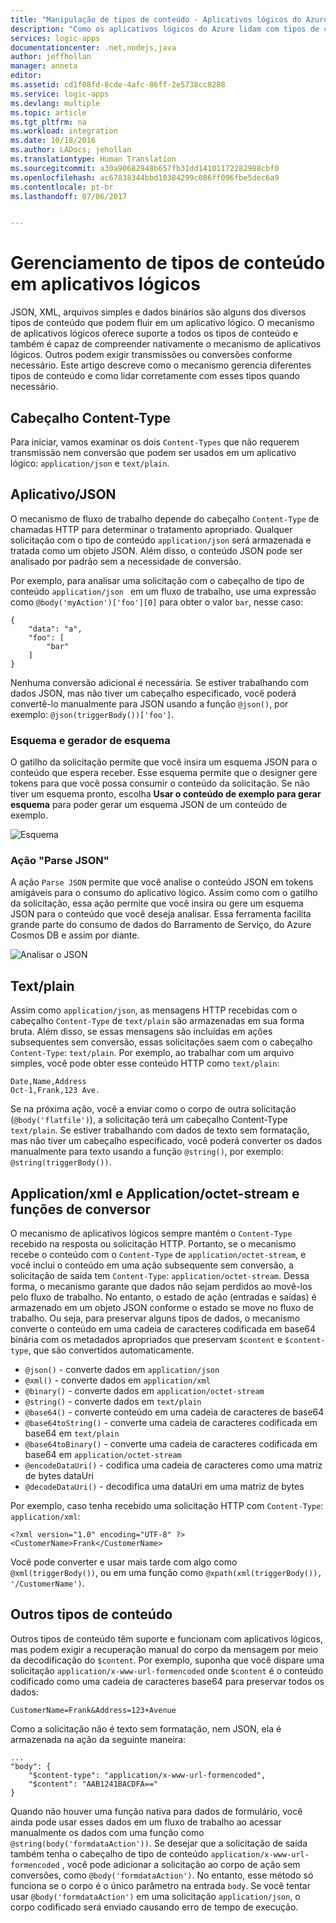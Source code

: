 ```yaml
---
title: "Manipulação de tipos de conteúdo - Aplicativos lógicos do Azure | Microsoft Docs"
description: "Como os aplicativos lógicos do Azure lidam com tipos de conteúdo em tempo de execução e de design"
services: logic-apps
documentationcenter: .net,nodejs,java
author: jeffhollan
manager: anneta
editor: 
ms.assetid: cd1f08fd-8cde-4afc-86ff-2e5738cc8288
ms.service: logic-apps
ms.devlang: multiple
ms.topic: article
ms.tgt_pltfrm: na
ms.workload: integration
ms.date: 10/18/2016
ms.author: LADocs; jehollan
ms.translationtype: Human Translation
ms.sourcegitcommit: a30a90682948b657fb31dd14101172282988cbf0
ms.openlocfilehash: ac67838344bbd10384299c086ff096fbe5dec6a9
ms.contentlocale: pt-br
ms.lasthandoff: 07/06/2017


---
```

# <a name="handle-content-types-in-logic-apps"></a>Gerenciamento de tipos de conteúdo em aplicativos lógicos

JSON, XML, arquivos simples e dados binários são alguns dos diversos tipos de conteúdo que podem fluir em um aplicativo lógico. O mecanismo de aplicativos lógicos oferece suporte a todos os tipos de conteúdo e também é capaz de compreender nativamente o mecanismo de aplicativos lógicos. Outros podem exigir transmissões ou conversões conforme necessário. Este artigo descreve como o mecanismo gerencia diferentes tipos de conteúdo e como lidar corretamente com esses tipos quando necessário.

## <a name="content-type-header"></a>Cabeçalho Content-Type

Para iniciar, vamos examinar os dois `Content-Types` que não requerem transmissão nem conversão que podem ser usados em um aplicativo lógico: `application/json` e `text/plain`.

## <a name="applicationjson"></a>Aplicativo/JSON

O mecanismo de fluxo de trabalho depende do cabeçalho `Content-Type` de chamadas HTTP para determinar o tratamento apropriado. Qualquer solicitação com o tipo de conteúdo `application/json` será armazenada e tratada como um objeto JSON. Além disso, o conteúdo JSON pode ser analisado por padrão sem a necessidade de conversão. 

Por exemplo, para analisar uma solicitação com o cabeçalho de tipo de conteúdo `application/json ` em um fluxo de trabalho, use uma expressão como `@body('myAction')['foo'][0]` para obter o valor `bar`, nesse caso:

```
{
    "data": "a",
    "foo": [
        "bar"
    ]
}
```

Nenhuma conversão adicional é necessária. Se estiver trabalhando com dados JSON, mas não tiver um cabeçalho especificado, você poderá convertê-lo manualmente para JSON usando a função `@json()`, por exemplo: `@json(triggerBody())['foo']`.

### <a name="schema-and-schema-generator"></a>Esquema e gerador de esquema

O gatilho da solicitação permite que você insira um esquema JSON para o conteúdo que espera receber. Esse esquema permite que o designer gere tokens para que você possa consumir o conteúdo da solicitação. Se não tiver um esquema pronto, escolha **Usar o conteúdo de exemplo para gerar esquema** para poder gerar um esquema JSON de um conteúdo de exemplo.

![Esquema](./media/logic-apps-http-endpoint/manualtrigger.png)

### <a name="parse-json-action"></a>Ação "Parse JSON"

A ação `Parse JSON` permite que você analise o conteúdo JSON em tokens amigáveis para o consumo do aplicativo lógico. Assim como com o gatilho da solicitação, essa ação permite que você insira ou gere um esquema JSON para o conteúdo que você deseja analisar. Essa ferramenta facilita grande parte do consumo de dados do Barramento de Serviço, do Azure Cosmos DB e assim por diante.

![Analisar o JSON](./media/logic-apps-content-type/ParseJSON.png)

## <a name="textplain"></a>Text/plain

Assim como `application/json`, as mensagens HTTP recebidas com o cabeçalho `Content-Type` de `text/plain` são armazenadas em sua forma bruta. Além disso, se essas mensagens são incluídas em ações subsequentes sem conversão, essas solicitações saem com o cabeçalho `Content-Type`: `text/plain`. Por exemplo, ao trabalhar com um arquivo simples, você pode obter esse conteúdo HTTP como `text/plain`:

```
Date,Name,Address
Oct-1,Frank,123 Ave.
```

Se na próxima ação, você a enviar como o corpo de outra solicitação (`@body('flatfile')`), a solicitação terá um cabeçalho Content-Type `text/plain`. Se estiver trabalhando com dados de texto sem formatação, mas não tiver um cabeçalho especificado, você poderá converter os dados manualmente para texto usando a função `@string()`, por exemplo: `@string(triggerBody())`.

## <a name="applicationxml-and-applicationoctet-stream-and-converter-functions"></a>Application/xml e Application/octet-stream e funções de conversor

O mecanismo de aplicativos lógicos sempre mantém o `Content-Type` recebido na resposta ou solicitação HTTP. Portanto, se o mecanismo recebe o conteúdo com o `Content-Type` de `application/octet-stream`, e você inclui o conteúdo em uma ação subsequente sem conversão, a solicitação de saída tem `Content-Type`: `application/octet-stream`. Dessa forma, o mecanismo garante que dados não sejam perdidos ao movê-los pelo fluxo de trabalho. No entanto, o estado de ação (entradas e saídas) é armazenado em um objeto JSON conforme o estado se move no fluxo de trabalho. Ou seja, para preservar alguns tipos de dados, o mecanismo converte o conteúdo em uma cadeia de caracteres codificada em base64 binária com os metadados apropriados que preservam `$content` e `$content-type`, que são convertidos automaticamente. 

* `@json()` - converte dados em `application/json`
* `@xml()` - converte dados em `application/xml`
* `@binary()` - converte dados em `application/octet-stream`
* `@string()` - converte dados em `text/plain`
* `@base64()` - converte conteúdo em uma cadeia de caracteres de base64
* `@base64toString()` - converte uma cadeia de caracteres codificada em base64 em `text/plain`
* `@base64toBinary()` - converte uma cadeia de caracteres codificada em base64 em `application/octet-stream`
* `@encodeDataUri()` - codifica uma cadeia de caracteres como uma matriz de bytes dataUri
* `@decodeDataUri()` - decodifica uma dataUri em uma matriz de bytes

Por exemplo, caso tenha recebido uma solicitação HTTP com `Content-Type`: `application/xml`:

```
<?xml version="1.0" encoding="UTF-8" ?>
<CustomerName>Frank</CustomerName>
```

Você pode converter e usar mais tarde com algo como `@xml(triggerBody())`, ou em uma função como `@xpath(xml(triggerBody()), '/CustomerName')`.

## <a name="other-content-types"></a>Outros tipos de conteúdo

Outros tipos de conteúdo têm suporte e funcionam com aplicativos lógicos, mas podem exigir a recuperação manual do corpo da mensagem por meio da decodificação do `$content`. Por exemplo, suponha que você dispare uma solicitação `application/x-www-url-formencoded` onde `$content` é o conteúdo codificado como uma cadeia de caracteres base64 para preservar todos os dados:

```
CustomerName=Frank&Address=123+Avenue
```

Como a solicitação não é texto sem formatação, nem JSON, ela é armazenada na ação da seguinte maneira:

```
...
"body": {
    "$content-type": "application/x-www-url-formencoded",
    "$content": "AAB1241BACDFA=="
}
```

Quando não houver uma função nativa para dados de formulário, você ainda pode usar esses dados em um fluxo de trabalho ao acessar manualmente os dados com uma função como `@string(body('formdataAction'))`. Se desejar que a solicitação de saída também tenha o cabeçalho de tipo de conteúdo `application/x-www-url-formencoded` , você pode adicionar a solicitação ao corpo de ação sem conversões, como `@body('formdataAction')`. No entanto, esse método só funciona se o corpo é o único parâmetro na entrada `body`. Se você tentar usar `@body('formdataAction')` em uma solicitação `application/json`, o corpo codificado será enviado causando erro de tempo de execução.


